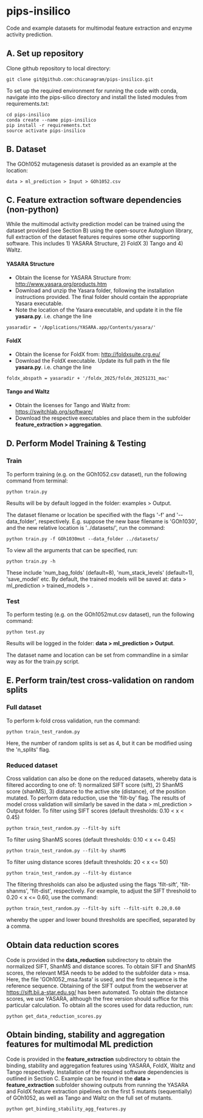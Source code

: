 # pips-insilico
Code and example datasets for multimodal feature extraction and enzyme activity prediction.

## A. Set up repository
Clone github repository to local directory: 
```
git clone git@github.com:chicanagram/pips-insilico.git
```

To set up the required environment for running the code with conda, navigate into the pips-silico directory and install the listed modules from requirements.txt:
```
cd pips-insilico
conda create --name pips-insilico
pip install -r requirements.txt
source activate pips-insilico
```
## B. Dataset
The GOh1052 mutagenesis dataset is provided as an example at the location: 
```
data > ml_prediction > Input > GOh1052.csv
```
## C. Feature extraction software dependencies (non-python)
While the multimodal activity prediction model can be trained using the dataset provided (see Section B) using the open-source Autogluon library, full extraction of the dataset features requires some other supporting software.
This includes 1) YASARA Structure, 2) FoldX 3) Tango and 4) Waltz.
  
#### YASARA Structure
* Obtain the license for YASARA Structure from: http://www.yasara.org/products.htm
* Download and unzip the Yasara folder, following the installation instructions provided. The final folder should contain the appropriate Yasara executable. 
* Note the location of the Yasara executable, and update it in the file **yasara.py**. i.e. change the line 
```
yasaradir = '/Applications/YASARA.app/Contents/yasara/'
```
#### FoldX
* Obtain the license for FoldX from: http://foldxsuite.crg.eu/
* Download the FoldX executable. Update its full path in the file **yasara.py**. i.e. change the line
```
foldx_abspath = yasaradir + '/foldx_2025/foldx_20251231_mac'
```
#### Tango and Waltz
* Obtain the licenses for Tango and Waltz from: https://switchlab.org/software/
* Download the respective executables and place them in the subfolder **feature_extraction > aggregation**. 

## D. Perform Model Training & Testing
### Train
To perform training (e.g. on the GOh1052.csv dataset), run the following command from terminal:
```
python train.py
``` 
Results will be by default logged in the folder: examples > Output. 

The dataset filename or location be specified with the flags '-f' and '--data_folder', respectively. E.g. suppose the new base filename is 'GOh1030', and the new relative location is '../datasets/', run the command:
```
python train.py -f GOh1030mut --data_folder ../datasets/
```
To view all the arguments that can be specified, run: 
```
python train.py -h
```
These include 'num_bag_folds' (default=8), 'num_stack_levels' (default=1), 'save_model' etc. By default, the trained models will be saved at: data > ml_prediction > trained_models > <filename base>.

### Test
To perform testing (e.g. on the GOh1052mut.csv dataset), run the following command:
```
python test.py
``` 
Results will be logged in the folder: **data > ml_prediction > Output**. 

The dataset name and location can be set from commandline in a similar way as for the train.py script. 

## E. Perform train/test cross-validation on random splits
### Full dataset
To perform k-fold cross validation, run the command: 
```
python train_test_random.py
``` 
Here, the number of random splits is set as 4, but it can be modified using the 'n_splits' flag.

### Reduced dataset
Cross validation can also be done on the reduced datasets, whereby data is filtered according to one of: 1) normalized SIFT score (sift), 2) ShanMS score (shanMS), 3) distance to the active site (distance), of the position mutated. To perform data reduction, use the 'filt-by' flag.
The results of model cross validation will similarly be saved in the data > ml_prediction > Output folder. 
To filter using SIFT scores (default thresholds: 0.10 < x < 0.45)
```
python train_test_random.py --filt-by sift
``` 
To filter using ShanMS scores (default thresholds: 0.10 < x <= 0.45)
```
python train_test_random.py --filt-by shanMS
``` 
To filter using distance scores (default thresholds: 20 < x <= 50)
```
python train_test_random.py --filt-by distance
```
The filtering thresholds can also be adjusted using the flags 'filt-sift', 'filt-shanms', 'filt-dist', respectively. 
For example, to adjust the SIFT threshold to 0.20 < x <= 0.60, use the command:
```
python train_test_random.py --filt-by sift --filt-sift 0.20,0.60
```
whereby the upper and lower bound thresholds are specified, separated by a comma. 

## Obtain data reduction scores
Code is provided in the **data_reduction** subdirectory to obtain the normalized SIFT, ShanMS and distance scores. To obtain SIFT and ShanMS scores, the relevant MSA needs to be added to the subfolder data > msa. Here, the file 'GOh1052_msa.fasta' is used, and the first sequence is the reference sequence. 
Obtaining of the SIFT output from the webserver at https://sift.bii.a-star.edu.sg/ has been automated. To obtain the distance scores, we use YASARA, although the free version should suffice for this particular calculation.
To obtain all the scores used for data reduction, run:
```
python get_data_reduction_scores.py
```

## Obtain binding, stability and aggregation features for multimodal ML prediction
Code is provided in the **feature_extraction** subdirectory to obtain the binding, stability and aggregation features using YASARA, FoldX, Waltz and Tango respectively.
Installation of the required software dependencies is outlined in Section C. Example can be found in the **data > feature_extraction** subfolder showing outputs from running the YASARA and FoldX feature extraction pipelines on the first 5 mutants (sequentially) of GOh1052, as well as Tango and Waltz on the full set of mutants. 
```
python get_binding_stability_agg_features.py
```